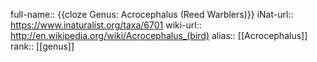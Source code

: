 full-name:: {{cloze Genus: Acrocephalus (Reed Warblers)}}
iNat-url:: https://www.inaturalist.org/taxa/6701
wiki-url:: http://en.wikipedia.org/wiki/Acrocephalus_(bird)
alias:: [[Acrocephalus]]
rank:: [[genus]]